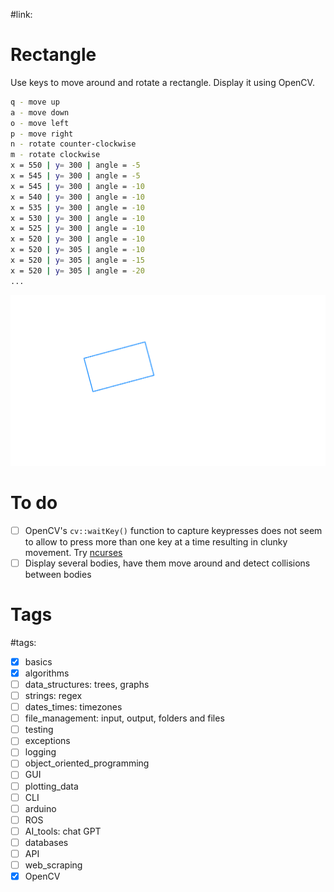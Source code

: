 #link:

# Rectangle
Use keys to move around and rotate a rectangle. Display it using OpenCV.


```bash
q - move up
a - move down
o - move left
p - move right
n - rotate counter-clockwise
m - rotate clockwise
x = 550 | y= 300 | angle = -5
x = 545 | y= 300 | angle = -5
x = 545 | y= 300 | angle = -10
x = 540 | y= 300 | angle = -10
x = 535 | y= 300 | angle = -10
x = 530 | y= 300 | angle = -10
x = 525 | y= 300 | angle = -10
x = 520 | y= 300 | angle = -10
x = 520 | y= 305 | angle = -10
x = 520 | y= 305 | angle = -15
x = 520 | y= 305 | angle = -20
...
```

![](./rectangle.png)

# To do
- [ ] OpenCV's `cv::waitKey()` function to capture keypresses does not seem to allow to press more than one key at a time resulting in clunky movement. Try [ncurses](https://tldp.org/HOWTO/NCURSES-Programming-HOWTO/intro.html#WHATIS)
- [ ] Display several bodies, have them move around and detect collisions between bodies

# Tags

#tags: 

- [x] basics
- [x] algorithms
- [ ] data_structures: trees, graphs
- [ ] strings: regex
- [ ] dates_times: timezones
- [ ] file_management: input, output, folders and files
- [ ] testing
- [ ] exceptions
- [ ] logging
- [ ] object_oriented_programming
- [ ] GUI
- [ ] plotting_data
- [ ] CLI
- [ ] arduino
- [ ] ROS
- [ ] AI_tools: chat GPT
- [ ] databases
- [ ] API
- [ ] web_scraping
- [x] OpenCV